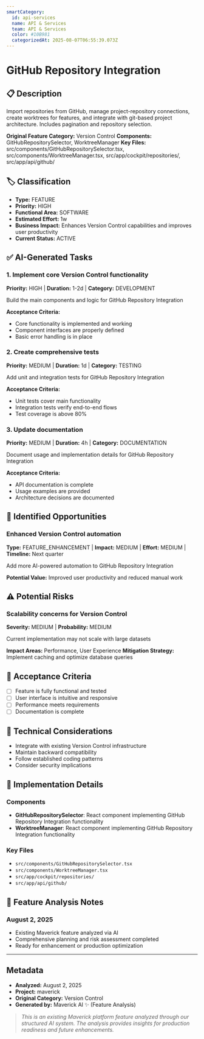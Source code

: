 ```yaml
---
smartCategory:
  id: api-services
  name: API & Services
  team: API & Services
  color: #10B981
  categorizedAt: 2025-08-07T06:55:39.073Z
---
```




# GitHub Repository Integration

## 📋 Description
Import repositories from GitHub, manage project-repository connections, create worktrees for features, and integrate with git-based project architecture. Includes pagination and repository selection.

**Original Feature Category:** Version Control
**Components:** GitHubRepositorySelector, WorktreeManager
**Key Files:** src/components/GitHubRepositorySelector.tsx, src/components/WorktreeManager.tsx, src/app/cockpit/repositories/, src/app/api/github/

## 🏷️ Classification
- **Type:** FEATURE
- **Priority:** HIGH
- **Functional Area:** SOFTWARE
- **Estimated Effort:** 1w
- **Business Impact:** Enhances Version Control capabilities and improves user productivity
- **Current Status:** ACTIVE

## ✅ AI-Generated Tasks

### 1. Implement core Version Control functionality
**Priority:** HIGH | **Duration:** 1-2d | **Category:** DEVELOPMENT

Build the main components and logic for GitHub Repository Integration

**Acceptance Criteria:**
- Core functionality is implemented and working
- Component interfaces are properly defined
- Basic error handling is in place

### 2. Create comprehensive tests
**Priority:** MEDIUM | **Duration:** 1d | **Category:** TESTING

Add unit and integration tests for GitHub Repository Integration

**Acceptance Criteria:**
- Unit tests cover main functionality
- Integration tests verify end-to-end flows
- Test coverage is above 80%

### 3. Update documentation
**Priority:** MEDIUM | **Duration:** 4h | **Category:** DOCUMENTATION

Document usage and implementation details for GitHub Repository Integration

**Acceptance Criteria:**
- API documentation is complete
- Usage examples are provided
- Architecture decisions are documented


## 🚀 Identified Opportunities

### Enhanced Version Control automation
**Type:** FEATURE_ENHANCEMENT | **Impact:** MEDIUM | **Effort:** MEDIUM | **Timeline:** Next quarter

Add more AI-powered automation to GitHub Repository Integration

**Potential Value:** Improved user productivity and reduced manual work


## ⚠️ Potential Risks

### Scalability concerns for Version Control
**Severity:** MEDIUM | **Probability:** MEDIUM

Current implementation may not scale with large datasets

**Impact Areas:** Performance, User Experience
**Mitigation Strategy:** Implement caching and optimize database queries


## 🎯 Acceptance Criteria

- [ ] Feature is fully functional and tested
- [ ] User interface is intuitive and responsive
- [ ] Performance meets requirements
- [ ] Documentation is complete

## 🔧 Technical Considerations

- Integrate with existing Version Control infrastructure
- Maintain backward compatibility
- Follow established coding patterns
- Consider security implications

## 📁 Implementation Details

### Components
- **GitHubRepositorySelector**: React component implementing GitHub Repository Integration functionality
- **WorktreeManager**: React component implementing GitHub Repository Integration functionality

### Key Files
- `src/components/GitHubRepositorySelector.tsx`
- `src/components/WorktreeManager.tsx`
- `src/app/cockpit/repositories/`
- `src/app/api/github/`

## 💬 Feature Analysis Notes

### August 2, 2025
- Existing Maverick feature analyzed via AI
- Comprehensive planning and risk assessment completed
- Ready for enhancement or production optimization

---

## Metadata
- **Analyzed:** August 2, 2025
- **Project:** maverick
- **Original Category:** Version Control
- **Generated by:** Maverick AI ✨ (Feature Analysis)

> _This is an existing Maverick platform feature analyzed through our structured AI system. The analysis provides insights for production readiness and future enhancements._
